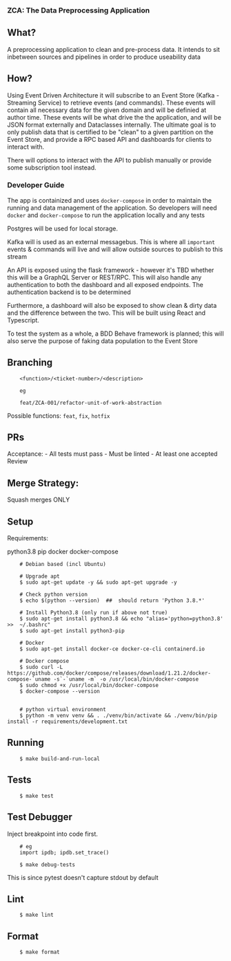### ZCA: The Data Preprocessing Application

## What?

A preprocessing application to clean and pre-process data. It intends to sit inbetween sources and pipelines
in order to produce useability data

## How?

Using Event Driven Architecture it will subscribe to an Event Store (Kafka - Streaming Service) to retrieve events (and commands).
These events will contain all necessary data for the given domain and will be definied at author time.
These events will be what drive the the application, and will be JSON format externally and Dataclasses internally.
The ultimate goal is to only publish data that is certified to be "clean" to a given partition on the Event Store, and provide
a RPC based API and dashboards for clients to interact with.

There will options to interact with the API to publish manually or provide some subscription tool instead.


### Developer Guide

The app is containized and uses `docker-compose` in order to maintain the running and data management of the application.
So developers will need `docker` and `docker-compose` to run the application locally and any tests

Postgres will be used for local storage.

Kafka will is used as an external messagebus. This is where all `important` events & commands will live and will allow outside sources to
publish to this stream 

An API is exposed using the flask framework - however it's TBD whether this will be a GraphQL Server or REST/RPC. This will also handle any authentication to both the dashboard and all exposed endpoints. The authentication backend is to be determined

Furthermore, a dashboard will also be exposed to show clean & dirty data and the difference between the two. This will be built using React and
Typescript.

To test the system as a whole, a BDD Behave framework is planned; this will also serve the purpose of faking data population to the Event Store

## Branching

```
	<function>/<ticket-number>/<description>	

	eg

	feat/ZCA-001/refactor-unit-of-work-abstraction
```

Possible functions: `feat`, `fix`, `hotfix`

## PRs

Acceptance:
	- All tests must pass
	- Must be linted
	- At least one accepted Review

## Merge Strategy:

Squash merges ONLY


## Setup

Requirements:

python3.8
pip
docker
docker-compose

```
	# Debian based (incl Ubuntu)

	# Upgrade apt
	$ sudo apt-get update -y && sudo apt-get upgrade -y

	# Check python version
	$ echo $(python --version)  ##  should return 'Python 3.8.*'

	# Install Python3.8 (only run if above not true)
	$ sudo apt-get install python3.8 && echo "alias='python=python3.8' >>  ~/.bashrc" 
	$ sudo apt-get install python3-pip

	# Docker
	$ sudo apt-get install docker-ce docker-ce-cli containerd.io

	# Docker compose
	$ sudo curl -L  https://github.com/docker/compose/releases/download/1.21.2/docker-compose-`uname -s`-`uname -m` -o /usr/local/bin/docker-compose
	$ sudo chmod +x /usr/local/bin/docker-compose
	$ docker-compose --version


	# python virtual environment
	$ python -m venv venv && . ./venv/bin/activate && ./venv/bin/pip install -r requirements/development.txt
```

## Running
```
	$ make build-and-run-local	
```

## Tests
```
	$ make test
```

## Test Debugger

Inject breakpoint into code first.

```
	# eg
	import ipdb; ipdb.set_trace()
```

```
	$ make debug-tests
```

This is since pytest doesn't capture stdout by default

## Lint
```
	$ make lint
```

## Format
```
	$ make format
```

